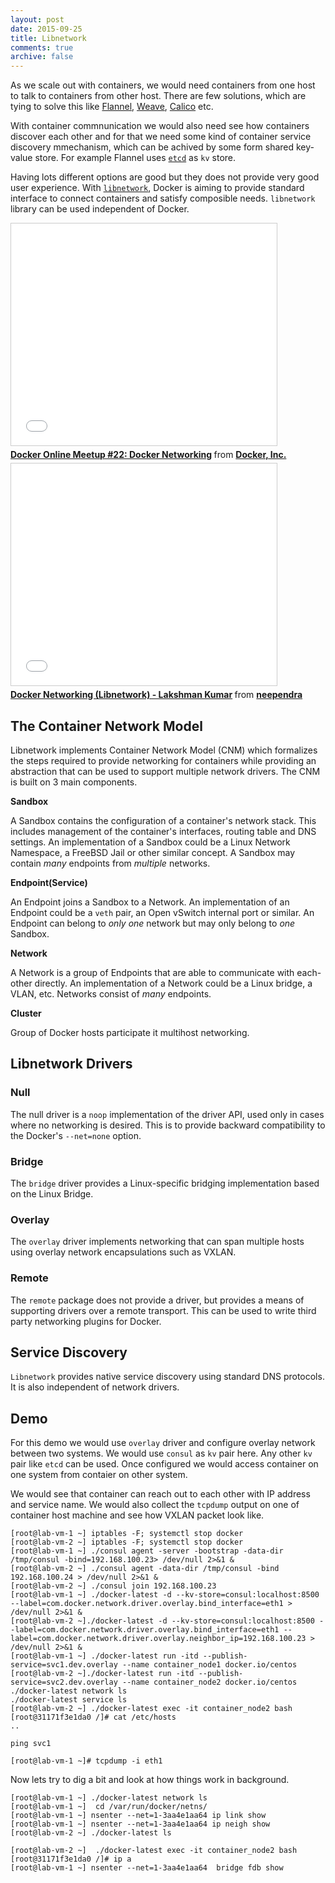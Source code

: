 ```yaml
---
layout: post
date: 2015-09-25
title: Libnetwork
comments: true
archive: false
---
```


As we scale out with containers, we would need containers from one host to talk to containers from other host. There are few solutions, which are tying to  solve this like [Flannel](https://github.com/coreos/flannel), [Weave](https://github.com/weaveworks/weave), [Calico](http://www.projectcalico.org/) etc.

With container commnunication we would also need see how containers discover each other and for that we need some kind of container service discovery mmechanism, which can be achived by some form shared key-value store. For example Flannel uses [`etcd`](https://github.com/coreos/etcd) as `kv` store.

Having lots different options are good but they does not provide very good user experience. With [`libnetwork`](https://github.com/docker/libnetwork), Docker is aiming to provide standard interface to connect containers and satisfy composible needs. `libnetwork`  library can be used independent of Docker. 
 
<iframe src="//www.slideshare.net/slideshow/embed_code/key/b4sWkoqbwubDMR?startSlide=11" width="425" height="355" frameborder="0" marginwidth="0" marginheight="0" scrolling="no" style="border:1px solid #CCC; border-width:1px; margin-bottom:5px; max-width: 100%;" allowfullscreen> </iframe> <div style="margin-bottom:5px"> <strong> <a href="//www.slideshare.net/Docker/networking-breakout-v03" title="Docker Online Meetup #22: Docker Networking" target="_blank">Docker Online Meetup #22: Docker Networking</a> </strong> from <strong><a href="//www.slideshare.net/Docker" target="_blank">Docker, Inc.</a></strong> </div>


<iframe src="//www.slideshare.net/slideshow/embed_code/key/kheGMEUXm6QoHi?startSlide=7" width="425" height="355" frameborder="0" marginwidth="0" marginheight="0" scrolling="no" style="border:1px solid #CCC; border-width:1px; margin-bottom:5px; max-width: 100%;" allowfullscreen> </iframe> <div style="margin-bottom:5px"> <strong> <a href="//www.slideshare.net/neependra/docker-networking-libnetwork-lakshman-kumar" title="Docker Networking (Libnetwork) - Lakshman Kumar" target="_blank">Docker Networking (Libnetwork) - Lakshman Kumar</a> </strong> from <strong><a href="//www.slideshare.net/neependra" target="_blank">neependra</a></strong> </div>

## The Container Network Model

Libnetwork implements Container Network Model (CNM) which formalizes the steps required to provide networking for containers while providing an abstraction that can be used to support multiple network drivers. The CNM is built on 3 main components.

**Sandbox**

A Sandbox contains the configuration of a container's network stack.
This includes management of the container's interfaces, routing table and DNS settings.
An implementation of a Sandbox could be a Linux Network Namespace, a FreeBSD Jail or other similar concept.
A Sandbox may contain *many* endpoints from *multiple* networks.

**Endpoint(Service)**

An Endpoint joins a Sandbox to a Network.
An implementation of an Endpoint could be a `veth` pair, an Open vSwitch internal port or similar.
An Endpoint can belong to *only one* network but may only belong to *one* Sandbox.

**Network**

A Network is a group of Endpoints that are able to communicate with each-other directly.
An implementation of a Network could be a Linux bridge, a VLAN, etc.
Networks consist of *many* endpoints.

**Cluster**

Group of Docker hosts participate it multihost networking.


## Libnetwork Drivers

### Null

The null driver is a `noop` implementation of the driver API, used only in cases where no networking is desired. This is to provide backward compatibility to the Docker's `--net=none` option.

### Bridge

The `bridge` driver provides a Linux-specific bridging implementation based on the Linux Bridge.

### Overlay

The `overlay` driver implements networking that can span multiple hosts using overlay network encapsulations such as VXLAN. 

### Remote

The `remote` package does not provide a driver, but provides a means of supporting drivers over a remote transport. This can be used to write third party networking plugins for Docker.

##  Service Discovery
`Libnetwork` provides native service discovery using standard DNS protocols. It is also independent of network drivers.

## Demo
For this demo we would use `overlay` driver and configure overlay network between two systems. We would use `consul` as `kv` pair here. Any other `kv` pair like `etcd` can be used. Once configured we would access container on one system from contaier on other system. 

We would see that container can reach out to each other with IP address and service name. We would also collect the `tcpdump` output on one of container host machine and see how VXLAN packet look like.

<script type="text/javascript" src="https://asciinema.org/a/26992.js" id="asciicast-26992" async  data-theme="solarized-dark"></script>
~~~
[root@lab-vm-1 ~] iptables -F; systemctl stop docker
[root@lab-vm-2 ~] iptables -F; systemctl stop docker
[root@lab-vm-1 ~] ./consul agent -server -bootstrap -data-dir /tmp/consul -bind=192.168.100.23> /dev/null 2>&1 &
[root@lab-vm-2 ~] ./consul agent -data-dir /tmp/consul -bind 192.168.100.24 > /dev/null 2>&1 &
[root@lab-vm-2 ~] ./consul join 192.168.100.23
[root@lab-vm-1 ~] ./docker-latest -d --kv-store=consul:localhost:8500 --label=com.docker.network.driver.overlay.bind_interface=eth1 > /dev/null 2>&1 &
[root@lab-vm-2 ~]./docker-latest -d --kv-store=consul:localhost:8500 --label=com.docker.network.driver.overlay.bind_interface=eth1 --label=com.docker.network.driver.overlay.neighbor_ip=192.168.100.23 > /dev/null 2>&1 &
[root@lab-vm-1 ~] ./docker-latest run -itd --publish-service=svc1.dev.overlay --name container_node1 docker.io/centos 
[root@lab-vm-2 ~]./docker-latest run -itd --publish-service=svc2.dev.overlay --name container_node2 docker.io/centos
./docker-latest network ls
./docker-latest service ls
[root@lab-vm-2 ~] ./docker-latest exec -it container_node2 bash
[root@31171f3e1da0 /]# cat /etc/hosts
..

ping svc1

[root@lab-vm-1 ~]# tcpdump -i eth1 
~~~

Now lets try to dig a bit and look at how things work in background. 

<script type="text/javascript" src="https://asciinema.org/a/26993.js" id="asciicast-26993" async  data-theme="solarized-dark"></script>

~~~
[root@lab-vm-1 ~] ./docker-latest network ls
[root@lab-vm-1 ~]  cd /var/run/docker/netns/
[root@lab-vm-1 ~] nsenter --net=1-3aa4e1aa64 ip link show
[root@lab-vm-1 ~] nsenter --net=1-3aa4e1aa64 ip neigh show
[root@lab-vm-2 ~] ./docker-latest ls

[root@lab-vm-2 ~]  ./docker-latest exec -it container_node2 bash
[root@31171f3e1da0 /]# ip a 
[root@lab-vm-1 ~] nsenter --net=1-3aa4e1aa64  bridge fdb show

~~~

